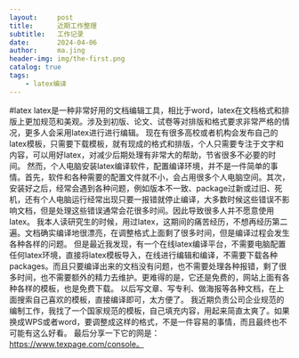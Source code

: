 ```yaml
---
layout:     post
title:      近期工作整理
subtitle:   工作记录
date:       2024-04-06
author:     ma.jing
header-img: img/the-first.png
catalog: true
tags:
    - latex编译
---
```


#latex
latex是一种非常好用的文档编辑工具，相比于word，latex在文档格式和排版上更加规范和美观。涉及到初版、论文、试卷等对排版和格式要求非常严格的情况，更多人会采用latex进行进行编辑。
现在有很多高校或者机构会发布自己的latex模板，只需要下载模板，就有现成的格式和排版，个人只需要专注于文字和内容，可以用好latex，对减少后期处理有非常大的帮助，节省很多不必要的时间。
然而，个人电脑安装latex编译软件，配置编译环境，并不是一件简单的事情。首先，软件和各种需要的配置文件就不小，会占用很多个人电脑空间。其次，安装好之后，经常会遇到各种问题，例如版本不一致、package过新或过旧、死机，还有个人电脑运行经常出现只要一报错就停止编译，大多数时候这些错误不影响文档，但是处理这些错误通常会花很多时间。因此导致很多人并不愿意使用latex。
我本人读研究生的时候，用过latex，这期间的痛苦经历，不想再经历第二遍。文档确实编译地很漂亮，在调整格式上面剩了很多时间，但是编译过程会发生各种各样的问题。
但是最近我发现，有一个在线latex编译平台，不需要电脑配置任何latex环境，直接将latex模板导入，在线进行编辑和编译，不需要下载各种packages。而且只要编译出来的文档没有问题，也不需要处理各种报错，剩了很多时间，也不需要额外的精力去维护。更难得的是，它还是免费的，网站上面有各种各样的模板，也是免费下载。
以后写文章、写专利、做海报等各种文档，在上面搜索自己喜欢的模板，直接编译即可，太方便了。
我近期负责公司企业规范的编制工作，我找了一个国家规范的模板，自己填充内容，用起来简直太爽了。如果换成WPS或者word，要调整成这样的格式，不是一件容易的事情，而且最终也不可能有这么好看。
最后分享一下它的网是：https://www.texpage.com/console。